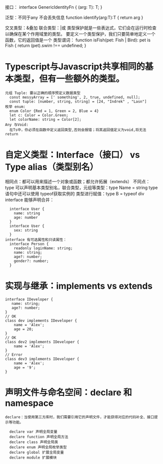 接口：
  interface GenericIdentityFn {
    <T>(arg: T): T;
  }

泛型：不同于any 不会丢失信息
  function identify<T>(arg:T):T {
    return arg
  }
  
交叉类型：&叠加
联合类型：|或
类型保护就是一些表达式，它们会在运行时检查以确保在某个作用域里的类型。 要定义一个类型保护，我们只要简单地定义一个函数，它的返回值是一个 类型谓词：
function isFish(pet: Fish | Bird): pet is Fish {
    return (<Fish>pet).swim !== undefined;
}


 # Typescript与Javascript共享相同的基本类型，但有一些额外的类型。
    元组 Tuple: 要以正确的顺序预定义数据类型
      const messyArray = [' something', 2, true, undefined, null];
      const tuple: [number, string, string] = [24, "Indrek" , "Lasn"]
    枚举 enum:
      enum Color {Red = 1, Green = 2, Blue = 4}
      let c: Color = Color.Green;
      let colorName: string = Color[2];
    Any 与Void:
      在Ts中，你必须在函数中定义返回类型,否则会报错；将其返回值定义为void,将无法 return
  
 # 自定义类型：Interface（接口） vs Type alias（类型别名）
  相同点：都可以用来描述一个对象或函数；都允许拓展（extends）
  不同点：
    type 可以声明基本类型别名，联合类型，元组等类型：type Name = string
    type 语句中还可以使用 typeof获取实例的 类型进行赋值：type B = typeof div
    interface 能够声明合并：
    
      interface User {
        name: string
        age: number
      }
      interface User {
        sex: string
      }
    interface 有可选属性和只读属性：
      interface Person {
        readonly loginName: string;
        name: string;
        age?: number;
        gender?: number;
      }
  # 实现与继承：implements vs extends
    
    interface IDeveloper {
       name: string;
       age?: number;
    }
    // OK
    class dev implements IDeveloper {
        name = 'Alex';
        age = 20;
    }
    // OK
    class dev2 implements IDeveloper {
        name = 'Alex';
    }
    // Error
    class dev3 implements IDeveloper {
        name = 'Alex';
        age = '9';
    }
    
 # 声明文件与命名空间：declare 和 namespace
    declare：当使用第三方库时，我们需要引用它的声明文件，才能获得对应的代码补全、接口提示等功能。
    
      declare var 声明全局变量
      declare function 声明全局方法
      declare class 声明全局类
      declare enum 声明全局枚举类型
      declare global 扩展全局变量
      declare module 扩展模块

